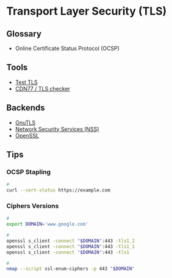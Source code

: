 # Transport Layer Security (TLS)

## Glossary

- Online Certificate Status Protocol (OCSP)

## Tools

- [Test TLS](https://testtls.com)
- [CDN77 / TLS checker](https://cdn77.com/tls-test)

## Backends

- [GnuTLS](https://gnutls.org)
- [Network Security Services (NSS)](./)
- [OpenSSL](/openssl.md)

## Tips

### OCSP Stapling

```sh
#
curl --cert-status https://example.com
```

<!-- ### TLS Versions

https://everything.curl.dev/usingcurl/tls/versions -->

<!-- ### TLS Auth

https://everything.curl.dev/usingcurl/tls/auth -->

### Ciphers Versions

```sh
#
export DOMAIN='www.google.com'

#
openssl s_client -connect "$DOMAIN":443 -tls1_2
openssl s_client -connect "$DOMAIN":443 -tls1_1
openssl s_client -connect "$DOMAIN":443 -tls1

#
nmap --script ssl-enum-ciphers -p 443 "$DOMAIN"
```
